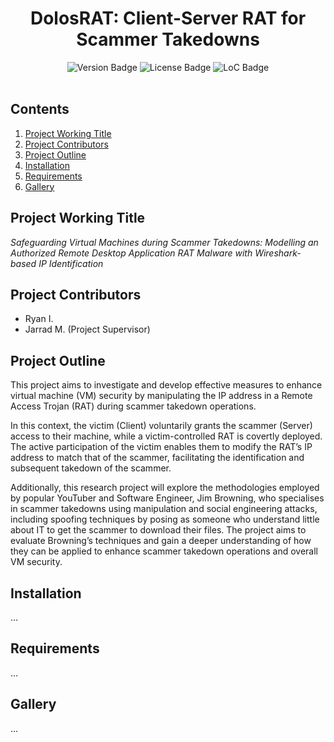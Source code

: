 <h1 align="center">DolosRAT: Client-Server RAT for Scammer Takedowns</h1>
<div id="badges" align="center">
  <img src="https://img.shields.io/badge/version-v1.1-blue" alt="Version Badge"/>
  <img src="https://img.shields.io/github/license/rjs3c/cyban" alt="License Badge"/>
  <img src="https://img.shields.io/tokei/lines/github/rjs3c/cyban" alt="LoC Badge"/>
</div>
<br>

## Contents
1. [Project Working Title](#project-working-title)
2. [Project Contributors](#project-contributors)
3. [Project Outline](#project-outline)
4. [Installation](#installation)
5. [Requirements](#requirements)
6. [Gallery](#gallery)

## Project Working Title
<i>Safeguarding Virtual Machines during Scammer Takedowns: Modelling an Authorized Remote Desktop Application RAT Malware with Wireshark-based IP Identification</i>

## Project Contributors
* Ryan I. 
* Jarrad M. (Project Supervisor)

## Project Outline
This project aims to investigate and develop effective measures to enhance virtual machine (VM) security by manipulating the IP address in a Remote Access Trojan (RAT) during scammer
takedown operations. 

In this context, the victim (Client) voluntarily grants the scammer (Server) access to their machine, while a victim-controlled RAT is covertly deployed. The active
participation of the victim enables them to modify the RAT’s IP address to match that of the scammer, facilitating the identification and subsequent takedown of the scammer. 

Additionally, this research project will explore the methodologies employed by popular YouTuber and Software Engineer, Jim Browning, who specialises in scammer takedowns using manipulation
and social engineering attacks, including spoofing techniques by posing as someone who understand little about IT to get the scammer to download their files. The project aims to evaluate
Browning’s techniques and gain a deeper understanding of how they can be applied to enhance scammer takedown operations and overall VM security.

## Installation
...

## Requirements
...

## Gallery
...
